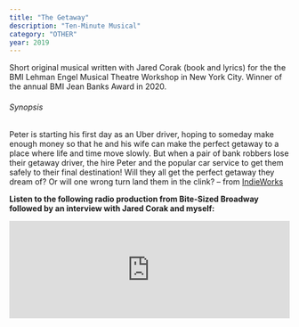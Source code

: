 ```yaml
---
title: "The Getaway"
description: "Ten-Minute Musical"
category: "OTHER"
year: 2019
---
```


Short original musical written with Jared Corak (book and lyrics) for the the BMI Lehman Engel Musical Theatre Workshop in New York City. Winner of the annual BMI Jean Banks Award in 2020.

###### Synopsis

Peter is starting his first day as an Uber driver, hoping to someday make enough money so that he and his wife can make the perfect getaway to a place where life and time move slowly. But when a pair of bank robbers lose their getaway driver, the hire Peter and the popular car service to get them safely to their final destination! Will they all get the perfect getaway they dream of? Or will one wrong turn land them in the clink? – from [IndieWorks](https://www.indieworkstheatre.com/bsb-the-getaway)

**Listen to the following radio production from Bite-Sized Broadway followed by an interview with Jared Corak and myself:**

<iframe allow="autoplay *; encrypted-media *; fullscreen *" frameborder="0" height="175" style="width:100%;max-width:660px;overflow:hidden;background:transparent;" sandbox="allow-forms allow-popups allow-same-origin allow-scripts allow-storage-access-by-user-activation allow-top-navigation-by-user-activation" src="https://embed.podcasts.apple.com/us/podcast/the-getaway/id1532963685?i=1000493635128"></iframe>

